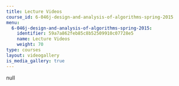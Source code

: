 ```yaml
---
title: Lecture Videos
course_id: 6-046j-design-and-analysis-of-algorithms-spring-2015
menu:
  6-046j-design-and-analysis-of-algorithms-spring-2015:
    identifier: 59a7a862feb85c8b52509910c07728e5
    name: Lecture Videos
    weight: 70
type: courses
layout: videogallery
is_media_gallery: true
---
```

null